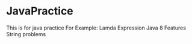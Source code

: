 # JavaPractice
This is for java practice
For Example:
Lamda Expression
Java 8 Features
String problems
